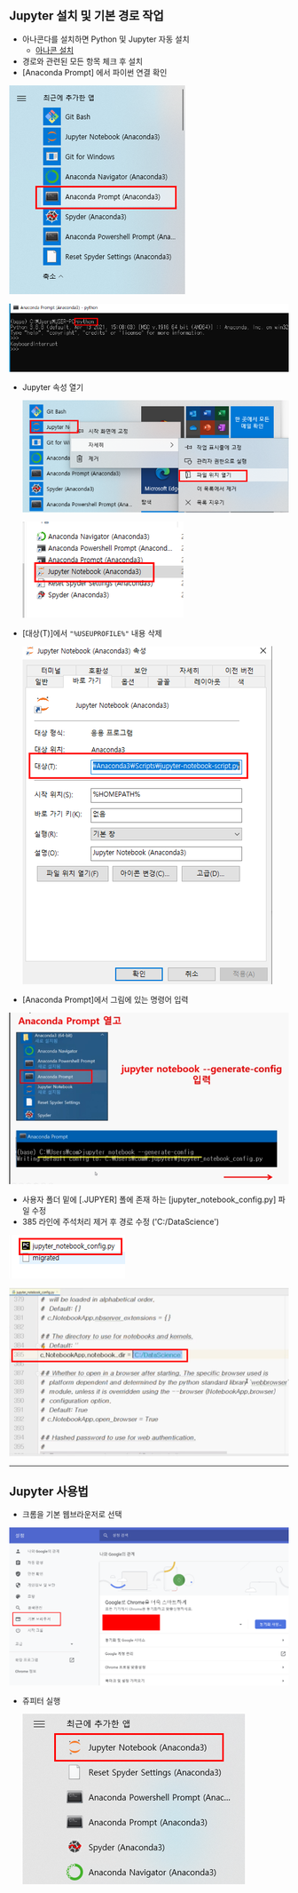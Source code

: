 ##  Jupyter 설치 및 기본 경로 작업

- 아나콘다를 설치하면 Python 및 Jupyter 자동 설치
  - [아나콘 설치](https://www.anaconda.com/)
- 경로와 관련된 모든 항목 체크 후 설치 
- [Anaconda Prompt] 에서 파이썬 연결 확인

![image-20210711172135868](TIL_picture/image-20210711172135868.png)

![image-20210711172236523](TIL_picture/image-20210711172236523.png)



- Jupyter 속성 열기

  ![image-20210711172438334](TIL_picture/image-20210711172438334.png)

  ![image-20210711172636393](TIL_picture/image-20210711172636393.png)

- [대상(T)]에서 ``"%USEUPROFILE%"`` 내용 삭제

  ![image-20210711172828560](TIL_picture/image-20210711172828560.png)

- [Anaconda Prompt]에서 그림에 있는 명령어 입력

![image-20210711172945961](TIL_picture/image-20210711172945961.png)



-  사용자 폴더 밑에 [.JUPYER] 폴에 존재 하는 [jupyter_notebook_config.py] 파일 수정
  - 385 라인에 주석처리 제거 후 경로 수정 ('C:/DataScience')

![image-20210711173111419](TIL_picture/image-20210711173111419.png)

![image-20210711173411544](TIL_picture/image-20210711173411544.png)

---

## Jupyter 사용법

- 크롬을 기본 웹브라운저로 선택

![image-20210707192929310](TIL_picture/image-20210707192929310.png)

- 쥬피터 실행

  ![image-20210707193013033](TIL_picture/image-20210707193013033.png)

